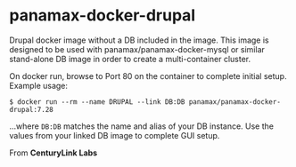 panamax-docker-drupal
=====================

Drupal docker image without a DB included in the image. This image is designed to be used with panamax/panamax-docker-mysql or similar stand-alone DB image in order to create a multi-container cluster. 

On docker run, browse to Port 80 on the container to complete initial setup. 
Example usage:

`$ docker run --rm --name DRUPAL --link DB:DB panamax/panamax-docker-drupal:7.28`

...where `DB:DB` matches the name and alias of your DB instance. Use the values from your linked DB image to complete GUI setup.

From **CenturyLink Labs**

